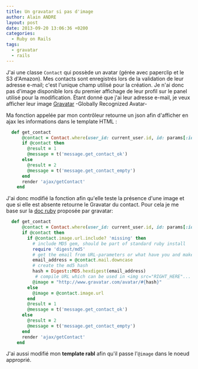 ```yaml
---
title: Un gravatar si pas d'image
author: Alain ANDRE
layout: post
date: 2013-09-20 13:06:36 +0200
categories:
  - Ruby on Rails
tags:
  - gravatar
  - rails
---
```

J'ai une classe `Contact` qui possède un avatar (gérée avec paperclip et le S3 d'Amazon). Mes contacts sont enregistrés lors de la validation de leur adresse e-mail; c'est l'unique champ utilisé pour la création. Je n'ai donc pas d'image disponible lors du premier affichage de leur profil sur le panel utilisé pour la modification. Étant donné que j'ai leur adresse e-mail, je veux afficher leur image [Gravatar][1] -Globally Recognized Avatar-

Ma fonction appelée par mon contrôleur retourne un json afin d'afficher en ajax les informations dans le template HTML :
```ruby Fonction get_contact
  def get_contact
      @contact = Contact.where(user_id: current_user.id, id: params[:id]).first
      if @contact then
        @result = 1
        @message = t('message.get_contact_ok')
      else
        @result = 2
        @message = t('message.get_contact_empty')
      end
      render 'ajax/getContact'
    end
```

J'ai donc modifié la fonction afin qu'elle teste la présence d'une image et que si elle est absente retourne le Gravatar du contact. Pour cela je me base sur la [doc ruby][3] proposée par gravatar:
```ruby Fonction get_contact
  def get_contact
      @contact = Contact.where(user_id: current_user.id, id: params[:id]).first
      if @contact then
        if @contact.image.url.include? 'missing' then
          # include MD5 gem, should be part of standard ruby install
          require 'digest/md5'
          # get the email from URL-parameters or what have you and make lowercase
          email_address = @contact.mail.downcase
          # create the md5 hash
          hash = Digest::MD5.hexdigest(email_address)
           # compile URL which can be used in <img src="RIGHT_HERE"...
          @image = "http://www.gravatar.com/avatar/#{hash}"
        else
          @image = @contact.image.url
        end
        @result = 1
        @message = t('message.get_contact_ok')
      else
        @result = 2
        @message = t('message.get_contact_empty')
      end
      render 'ajax/getContact'
    end
```

J'ai aussi modifié mon **template rabl** afin qu'il passe l'`@image` dans le noeud approprié.

 [1]: http://fr.gravatar.com/
 [3]: http://fr.gravatar.com/site/implement/images/ruby/
